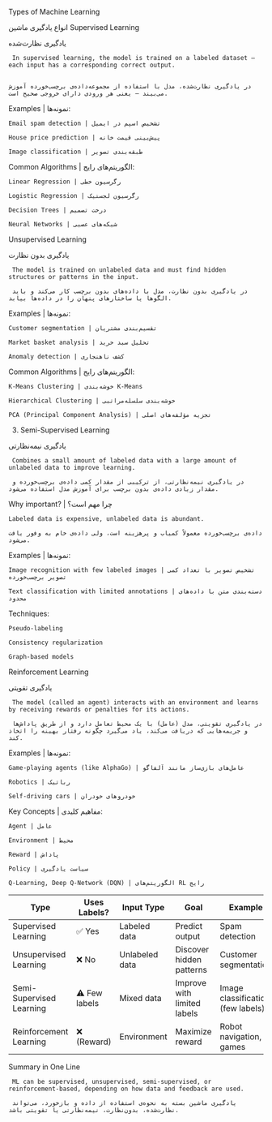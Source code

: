  Types of Machine Learning 
 
  انواع یادگیری ماشین
Supervised Learning

یادگیری نظارت‌شده

     In supervised learning, the model is trained on a labeled dataset — each input has a corresponding correct output.

    
    در یادگیری نظارت‌شده، مدل با استفاده از مجموعه‌داده‌ی برچسب‌خورده آموزش می‌بیند — یعنی هر ورودی دارای خروجی صحیح است.

Examples | نمونه‌ها:

    Email spam detection | تشخیص اسپم در ایمیل

    House price prediction | پیش‌بینی قیمت خانه

    Image classification | طبقه‌بندی تصویر

Common Algorithms | الگوریتم‌های رایج:

    Linear Regression | رگرسیون خطی

    Logistic Regression | رگرسیون لجستیک

    Decision Trees | درخت تصمیم

    Neural Networks | شبکه‌های عصبی

 Unsupervised Learning

یادگیری بدون نظارت

     The model is trained on unlabeled data and must find hidden structures or patterns in the input.
     
     در یادگیری بدون نظارت، مدل با داده‌های بدون برچسب کار می‌کند و باید الگوها یا ساختارهای پنهان را در داده‌ها بیابد.

Examples | نمونه‌ها:

    Customer segmentation | تقسیم‌بندی مشتریان

    Market basket analysis | تحلیل سبد خرید

    Anomaly detection | کشف ناهنجاری

Common Algorithms | الگوریتم‌های رایج:

    K-Means Clustering | خوشه‌بندی K-Means

    Hierarchical Clustering | خوشه‌بندی سلسله‌مراتبی

    PCA (Principal Component Analysis) | تجزیه مؤلفه‌های اصلی


 3. Semi-Supervised Learning

یادگیری نیمه‌نظارتی

     Combines a small amount of labeled data with a large amount of unlabeled data to improve learning.
     
     در یادگیری نیمه‌نظارتی، از ترکیبی از مقدار کمی داده‌ی برچسب‌خورده و مقدار زیادی داده‌ی بدون برچسب برای آموزش مدل استفاده می‌شود.

Why important? | چرا مهم است؟

    Labeled data is expensive, unlabeled data is abundant.

    داده‌ی برچسب‌خورده معمولاً کمیاب و پرهزینه است، ولی داده‌ی خام به وفور یافت می‌شود.

Examples | نمونه‌ها:

    Image recognition with few labeled images | تشخیص تصویر با تعداد کمی تصویر برچسب‌خورده

    Text classification with limited annotations | دسته‌بندی متن با داده‌های محدود

Techniques:

    Pseudo-labeling

    Consistency regularization

    Graph-based models


 Reinforcement Learning

یادگیری تقویتی

     The model (called an agent) interacts with an environment and learns by receiving rewards or penalties for its actions.
     
     در یادگیری تقویتی، مدل (عامل) با یک محیط تعامل دارد و از طریق پاداش‌ها و جریمه‌هایی که دریافت می‌کند، یاد می‌گیرد چگونه رفتار بهینه را اتخاذ کند.

Examples | نمونه‌ها:

    Game-playing agents (like AlphaGo) | عامل‌های بازی‌ساز مانند آلفاگو

    Robotics | رباتیک

    Self-driving cars | خودروهای خودران

Key Concepts | مفاهیم کلیدی:

    Agent | عامل

    Environment | محیط

    Reward | پاداش

    Policy | سیاست یادگیری

    Q-Learning, Deep Q-Network (DQN) | الگوریتم‌های RL رایج



| Type                     | Uses Labels?  | Input Type     | Goal                        | Example                           |
| ------------------------ | ------------- | -------------- | --------------------------- | --------------------------------- |
| Supervised Learning      | ✅ Yes         | Labeled data   | Predict output              | Spam detection                    |
| Unsupervised Learning    | ❌ No          | Unlabeled data | Discover hidden patterns    | Customer segmentation             |
| Semi-Supervised Learning | ⚠️ Few labels | Mixed data     | Improve with limited labels | Image classification (few labels) |
| Reinforcement Learning   | ❌ (Reward)    | Environment    | Maximize reward             | Robot navigation, games           |

 Summary in One Line

     ML can be supervised, unsupervised, semi-supervised, or reinforcement-based, depending on how data and feedback are used.
     
     یادگیری ماشین بسته به نحوه‌ی استفاده از داده و بازخورد، می‌تواند نظارت‌شده، بدون‌نظارت، نیمه‌نظارتی یا تقویتی باشد.
